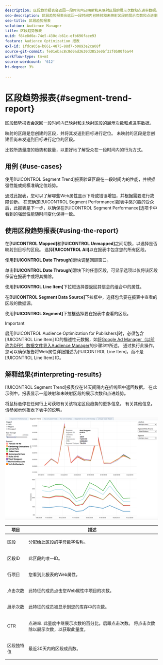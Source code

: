 ```yaml
---
description: 区段趋势报表会返回一段时间内已映射和未映射区段的展示次数和点进率数据。 映射的区段是您创建的区段，并将其发送到目标进行定位。 未映射的区段是您创建但尚未发送到目标进行定位的区段。 比较所选量度的趋势和数量，以更好地了解受众在一段时间内的行为方式。
seo-description: 区段趋势报表会返回一段时间内已映射和未映射区段的展示次数和点进率数据。 映射的区段是您创建的区段，并将其发送到目标进行定位。 未映射的区段是您创建但尚未发送到目标进行定位的区段。 比较所选量度的趋势和数量，以更好地了解受众在一段时间内的行为方式。
seo-title: 区段趋势报表
solution: Audience Manager
title: 区段趋势报表
uuid: f84e8d0a-74e5-430c-b61c-efb696faee93
feature: Audience Optimization 报表
exl-id: 1fdca05a-b661-4875-88d7-b0893e2ca08f
source-git-commit: fe01ebac8c0d0ad3630d3853e0bf32f0b00f6a44
workflow-type: tm+mt
source-wordcount: '612'
ht-degree: 3%

---
```


# 区段趋势报表{#segment-trend-report}

区段趋势报表会返回一段时间内已映射和未映射区段的展示次数和点进率数据。

映射的区段是您创建的区段，并将其发送到目标进行定位。 未映射的区段是您创建但尚未发送到目标进行定位的区段。

比较所选量度的趋势和数量，以更好地了解受众在一段时间内的行为方式。

## 用例 {#use-cases}

使用[!UICONTROL Segment Trend]报表验证区段在一段时间内的性能，并根据强性能或规模准确定位趋势。

通过此报表，您可以了解哪些Web属性显示下降或错误增加，并根据需要进行故障诊断。 在您确定[!UICONTROL Segment Performance]报表中感兴趣的受众后，此报表是下一步，以确保在[!UICONTROL Segment Performance]选项卡中看到的强弱性能随时间变化保持一致。

## 使用区段趋势报表{#using-the-report}

在&#x200B;**[!UICONTROL Mapped]**&#x200B;和&#x200B;**[!UICONTROL Unmapped]**&#x200B;之间切换，以选择是否映射到目标的区段。 选择&#x200B;**[!UICONTROL All]**&#x200B;以在报表中包含您的所有区段。

使用&#x200B;**[!UICONTROL Date Through]**&#x200B;滑块调整回顾窗口。

单击&#x200B;**[!UICONTROL Date Through]**&#x200B;滑块下的任意区段，可显示选项以仅将该区段保留在报表中或将其排除。

使用&#x200B;**[!UICONTROL Line Item]**&#x200B;下拉框选择要返回其信息的组合中的属性。

在&#x200B;**[!UICONTROL Segment Data Source]**&#x200B;下拉框中，选择包含要在报表中查看的区段的数据源。

使用&#x200B;**[!UICONTROL Segment]**&#x200B;下拉框选择要在报表中查看的区段。

>[!IMPORTANT]
>
>启用[!UICONTROL Audience Optimization for Publishers]时，必须包含[!UICONTROL Line Item] ID的描述性元数据，如[将Google Ad Manager（以前称为DFP）数据文件导入Audience Manager](../../../reporting/audience-optimization-reports/aor-publishers/import-dfp.md)的步骤3中所述。 通过执行此操作，您可以确保报告将Web属性详细描述为[!UICONTROL Line Item]，而不是[!UICONTROL Line Item] ID。

## 解释结果{#interpreting-results}

[!UICONTROL Segment Trend]报表仅在14天间隔内在折线图中返回数据。 在此示例中，报表显示一组映射和未映射区段的展示次数和点进趋势。

将鼠标悬停在任何行上可获取有关该特定区段趋势的更多信息。 有关其他信息，请参阅示例报表下表中的说明。

![](assets/publisher_segment_trend.png)

<table id="table_AFE2540583C34835B04584693ADFD26A"> 
 <thead> 
  <tr> 
   <th colname="col1" class="entry"> 项目 </th> 
   <th colname="col2" class="entry"> 描述 </th> 
  </tr>
 </thead>
 <tbody> 
  <tr> 
   <td colname="col1"> <p><span class="wintitle"> 区段</span> </p> </td> 
   <td colname="col2"> <p>分配给此区段的字母数字名称。 </p> </td> 
  </tr> 
  <tr> 
   <td colname="col1"> <p><span class="wintitle"> 区段ID</span> </p> </td> 
   <td colname="col2"> <p>此区段的唯一ID。 </p> </td> 
  </tr> 
  <tr> 
   <td colname="col1"> <p><span class="wintitle"> 行项目</span> </p> </td> 
   <td colname="col2"> <p>您看到此报表的Web属性。 </p> </td> 
  </tr> 
  <tr> 
   <td colname="col1"> <p><span class="wintitle"> 点击次数</span> </p> </td> 
   <td colname="col2"> <p>此特征的成员点击您Web属性中项目的次数。 </p> </td> 
  </tr> 
  <tr> 
   <td colname="col1"> <p><span class="wintitle"> 展示次数</span> </p> </td> 
   <td colname="col2"> <p>此特征的成员被显示到您的库存中的次数。 </p> </td> 
  </tr> 
  <tr> 
   <td colname="col1"> <p><span class="wintitle">CTR</span> </p> </td> 
   <td colname="col2"> <p>点进率. 此量度中继展示次数的百分比，后跟点击次数。 将点击次数除以展示次数，以获取此量度。 </p> </td> 
  </tr> 
  <tr> 
   <td colname="col1"> <p><span class="wintitle"> 区段独特值</span> </p> </td> 
   <td colname="col2"> <p>最近30天内的区段成员数。 </p> </td> 
  </tr> 
 </tbody> 
</table>
